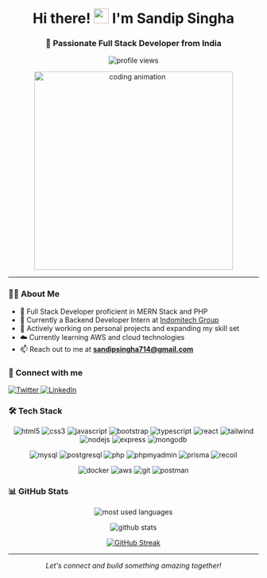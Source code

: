 <h1 align="center">Hi there! <img src="https://media.giphy.com/media/hvRJCLFzcasrR4ia7z/giphy.gif" width="30px" height="30px"> I'm Sandip Singha</h1>

<h3 align="center">🚀 Passionate Full Stack Developer from India</h3>

<p align="center">
    <img src="https://komarev.com/ghpvc/?username=myselfsandip&label=Profile%20views&color=brightgreen&style=for-the-badge" alt="profile views" />
</p>

<div align="center">
    <img src="https://www.minjunkim.ca/images/lofiboy.gif" alt="coding animation" width="400" />
</div>

---

### 👨‍💻 About Me

- 💼 Full Stack Developer proficient in MERN Stack and PHP
- 🌱 Currently a Backend Developer Intern at [Indomitech Group](https://indomitechgroup.com/)
- 🔭 Actively working on personal projects and expanding my skill set
- ☁️ Currently learning AWS and cloud technologies
- 📫 Reach out to me at **sandipsingha714@gmail.com**

### 🤝 Connect with me

<p align="left">
    <a href="https://x.com/sandipsingha07" target="_blank">
        <img src="https://img.shields.io/twitter/follow/sandipsingha07?logo=twitter&style=for-the-badge" alt="Twitter" />
    </a>
    <a href="https://linkedin.com/in/myself-sandip" target="_blank">
        <img src="https://img.shields.io/badge/-myself--sandip-blue?style=for-the-badge&logo=Linkedin&logoColor=white" alt="LinkedIn" />
    </a>
</p>

### 🛠️ Tech Stack

<p align="center">
    <img src="https://img.shields.io/badge/HTML5-E34F26?style=for-the-badge&logo=html5&logoColor=white" alt="html5" />
    <img src="https://img.shields.io/badge/CSS3-1572B6?style=for-the-badge&logo=css3&logoColor=white" alt="css3" />
    <img src="https://img.shields.io/badge/JavaScript-F7DF1E?style=for-the-badge&logo=javascript&logoColor=black" alt="javascript" />
    <img src="https://img.shields.io/badge/Bootstrap-563D7C?style=for-the-badge&logo=bootstrap&logoColor=white" alt="bootstrap" />
    <img src="https://img.shields.io/badge/TypeScript-007ACC?style=for-the-badge&logo=typescript&logoColor=white" alt="typescript" />
    <img src="https://img.shields.io/badge/React-20232A?style=for-the-badge&logo=react&logoColor=61DAFB" alt="react" />
    <img src="https://img.shields.io/badge/Tailwind_CSS-grey?style=for-the-badge&logo=tailwind-css&logoColor=38B2AC" alt="tailwind" />
    <img src="https://img.shields.io/badge/Node.js-339933?style=for-the-badge&logo=nodedotjs&logoColor=white" alt="nodejs" />
    <img src="https://img.shields.io/badge/Express.js-000000?style=for-the-badge&logo=express&logoColor=white" alt="express" />
    <img src="https://img.shields.io/badge/MongoDB-4EA94B?style=for-the-badge&logo=mongodb&logoColor=white" alt="mongodb" />
</p>

<p align="center">
    <img src="https://img.shields.io/badge/MySQL-005C84?style=for-the-badge&logo=mysql&logoColor=white" alt="mysql" />
    <img src="https://img.shields.io/badge/PostgreSQL-316192?style=for-the-badge&logo=postgresql&logoColor=white" alt="postgresql" />
    <img src="https://img.shields.io/badge/PHP-777BB4?style=for-the-badge&logo=php&logoColor=white" alt="php" />
    <img src="https://img.shields.io/badge/phpMyAdmin-6C78AF?style=for-the-badge&logo=phpmyadmin&logoColor=white" alt="phpmyadmin" />
    <img src="https://img.shields.io/badge/Prisma-3982CE?style=for-the-badge&logo=Prisma&logoColor=white" alt="prisma" />
    <img src="https://img.shields.io/badge/Recoil-3578E5?style=for-the-badge&logo=recoil&logoColor=white" alt="recoil" />
</p>

<p align="center">
    <img src="https://img.shields.io/badge/Docker-2CA5E0?style=for-the-badge&logo=docker&logoColor=white" alt="docker" />
    <img src="https://img.shields.io/badge/Amazon_AWS-FF9900?style=for-the-badge&logo=amazonaws&logoColor=white" alt="aws" />
    <img src="https://img.shields.io/badge/GIT-E44C30?style=for-the-badge&logo=git&logoColor=white" alt="git" />
    <img src="https://img.shields.io/badge/Postman-FF6C37?style=for-the-badge&logo=Postman&logoColor=white" alt="postman" />
</p>

### 📊 GitHub Stats

<p align="center">
    <img src="https://github-readme-stats.vercel.app/api/top-langs?username=myselfsandip&show_icons=true&locale=en&layout=compact&theme=radical" alt="most used languages" />
</p>

<p align="center">
    <img src="https://github-readme-stats.vercel.app/api?username=myselfsandip&show_icons=true&locale=en&theme=radical" alt="github stats" />
</p>

<p align="center">
    <a href="https://git.io/streak-stats">
        <img src="https://streak-stats.demolab.com?user=myselfsandip&theme=radical" alt="GitHub Streak" />
    </a>
</p>

---

<p align="center">
    <i>Let's connect and build something amazing together!</i>
</p>

